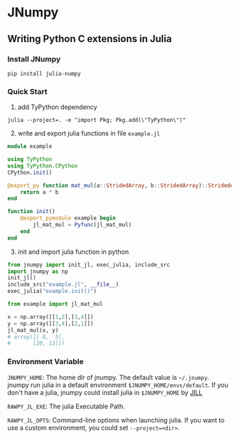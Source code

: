 # JNumpy

## Writing Python C extensions in Julia



### Install JNumpy

`pip install julia-numpy`

### Quick Start

1. add TyPython dependency
```
julia --project=. -e "import Pkg; Pkg.add(\"TyPython\")"
```

2. write and export julia functions in file `example.jl`
```julia
module example

using TyPython
using TyPython.CPython
CPython.init()

@export_py function mat_mul(a::StridedArray, b::StridedArray)::StridedArray
    return a * b
end

function init()
    @export_pymodule example begin
        jl_mat_mul = Pyfunc(jl_mat_mul)
    end
end
```

3. init and import julia function in python
```python
from jnumpy import init_jl, exec_julia, include_src
import jnumpy as np
init_jl()
include_src("example.jl", __file__)
exec_julia("example.init()")

from example import jl_mat_mul

x = np.array([[1,2],[3,4]])
y = np.array([[3,4],[2,1]])
jl_mat_mul(x, y)
# array([[ 8,  5],
#       [20, 13]])
```


### Environment Variable

`JNUMPY_HOME`: The home dir of jnumpy. The default value is `~/.jnumpy`. jnumpy run julia in a default environment `$JNUMPY_HOME/envs/default`. If you don't have a julia, jnumpy could install julia in `$JNUMPY_HOME` by [JILL](https://github.com/johnnychen94/jill.py)

`RAWPY_JL_EXE`: The julia Executable Path. 

`RAWPY_JL_OPTS`: Command-line options when launching julia. If you want to use a custom environment, you could set `--project=<dir>`.



